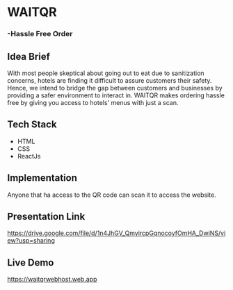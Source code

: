 # WAITQR
###     -Hassle Free Order


## Idea Brief

With most people skeptical about going out to eat due to sanitization concerns, hotels are finding it difficult to assure customers their safety. Hence, we intend to bridge the gap between customers and businesses by providing a safer environment to interact in. WAITQR makes ordering hassle free by giving you access to hotels' menus with just a scan.

## Tech Stack

- HTML
- CSS
- ReactJs

## Implementation

Anyone that ha access to the QR code can scan it to access the website.

## Presentation Link
https://drive.google.com/file/d/1n4JhGV_QmyircpGqnocoyfOmHA_DwiNS/view?usp=sharing

## Live Demo
https://waitqrwebhost.web.app
